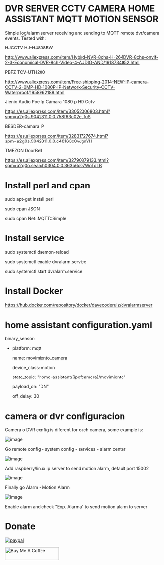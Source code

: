 # DVR SERVER CCTV CAMERA HOME ASSISTANT MQTT MOTION SENSOR

Simple log/alarm server receiving and sending to MQTT remote dvr/camera events. Tested with:

HJCCTV HJ-H4808BW

http://www.aliexpress.com/item/Hybird-NVR-8chs-H-264DVR-8chs-onvif-2-3-Economical-DVR-8ch-Video-4-AUDIO-AND/1918734952.html

PBFZ TCV-UTH200

http://www.aliexpress.com/item/Free-shipping-2014-NEW-IP-camera-CCTV-2-0MP-HD-1080P-IP-Network-Security-CCTV-Waterproof/1958962188.html

Jienio Audio Poe Ip Cámara 1080 p HD Cctv

https://es.aliexpress.com/item/33052006803.html?spm=a2g0s.9042311.0.0.758f63c02eLfuS

BESDER-cámara IP

https://es.aliexpress.com/item/32831727674.html?spm=a2g0s.9042311.0.0.c48163c0vJgnYH

TMEZON DoorBell 

https://es.aliexpress.com/item/32790879133.html?spm=a2g0o.search0304.0.0.363b6c07WoTdLB

# Install perl and cpan

sudo apt-get install perl

sudo cpan JSON

sudo cpan Net::MQTT::Simple

# Install service

sudo systemctl daemon-reload

sudo systemctl enable dvralarm.service

sudo systemctl start dvralarm.service

# Install Docker

https://hub.docker.com/repository/docker/davecoderuiz/dvralarmserver

# home assistant configuration.yaml

binary_sensor:

  - platform: mqtt
  
    name: movimiento_camera
    
    device_class: motion
    
    state_topic: "home-assistant/[ipofcamera]/movimiento"
    
    payload_on: "ON"
    
    off_delay: 30
    
# camera or dvr configuracion

Camera o DVR config is diferent for each camera, some example is:

![image](https://user-images.githubusercontent.com/34915602/109655607-c1e63380-7b63-11eb-8099-36bad58ba388.png)

Go remote config - system config - services - alarm center

![image](https://user-images.githubusercontent.com/34915602/109655807-fc4fd080-7b63-11eb-9b1e-7a4c588bd918.png)

Add raspberry/linux ip server to send motion alarm, default port 15002

![image](https://user-images.githubusercontent.com/34915602/109656039-446ef300-7b64-11eb-88e9-fd08454b0014.png)

Finally go Alarm - Motion Alarm 

![image](https://user-images.githubusercontent.com/34915602/109656261-86983480-7b64-11eb-9af4-890dece163ec.png)

Enable alarm and check "Exp. Alarma" to send motion alarm to server


Donate
=============
[![paypal](https://www.paypalobjects.com/en_US/ES/i/btn/btn_donateCC_LG.gif)](https://www.paypal.com/cgi-bin/webscr?cmd=_donations&business=5U5L9S4SP79FJ&item_name=Create+more+code+and+components+in+github+and+Home+Assistant&currency_code=EUR&source=url)


<a href="https://www.buymeacoffee.com/davecoderuiz" target="_blank"><img src="https://cdn.buymeacoffee.com/buttons/default-orange.png" alt="Buy Me A Coffee" height="41" width="174"></a>

